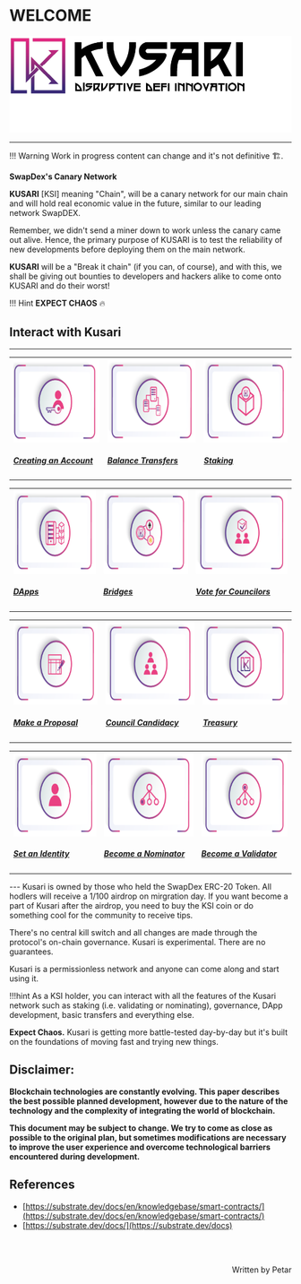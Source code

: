 
# <b>WELCOME</b>

![kusari](assets/kusari-logo-dark-02.png)

---
!!! Warning
    Work in progress content can change and it's not definitive :building_construction:.

**SwapDex's Canary Network**

**KUSARI** [KSI] meaning "Chain", will be a canary network for our main chain and will hold real economic value in the future, similar to our leading network SwapDEX.

Remember, we didn't send a miner down to work unless the canary came out alive. Hence, the primary purpose of KUSARI is to test the reliability of new developments before deploying them on the main network.

**KUSARI** will be a "Break it chain" (if you can, of course), and with this, we shall be giving out bounties to developers and hackers alike to come onto KUSARI and do their worst! 

!!! Hint
    **EXPECT CHAOS** :fire:


## **Interact with Kusari**
---
<table class = "table">
<link rel="stylesheets" type="text/css" href="extra.css">
    <tr>
        <td>
            <a href="https://kusari-network.github.io/kusari-docs/what-to-try/account-generation/" target="_blank">
                <img src="assets/kusari-docs-creating-an-account.png" alt="Drawing" width="300" height="150">
                    <div class="cards-body">
                        <h5>Creating an Account</h5>
                    </div>
            </a>
        </td>
        <td>
            <a href="https://kusari-network.github.io/kusari-docs/get-started/transfer-balances/" target="_blank">
                <img src="assets/kusari-docs-balance-transfers.png" alt="Drawing" width="300" height="150">
                    <div class="cards-body">
                        <h5>Balance Transfers</h5>
                    </div>
            </a>
        </td>
        <td>
            <a href="https://kusari-network.github.io/kusari-docs/deep-dives/staking/" target="_blank">
                <img class="guide-image" src="assets/kusari-docs-staking.png" alt="Drawing" width="300" height="150">
                    <div class="cards-body">
                        <h5>Staking</h5>
                    </div>
            </a>
        </td>
    </tr>
</table>

<table class = "table">
<link rel="stylesheets" type="text/css" href="extra.css">
    <tr>
        <td>
            <a href="https://kusari-network.github.io/kusari-docs/dev-guides/" target="_blank">
                <img src="assets/kusari-docs-dapps.png" alt="Drawing" width="300" height="150">
                    <div class="cards-body">
                        <h5>DApps</h5>
                    </div>
            </a>
        </td>
        <td>
            <a href="https://kusari-network.github.io/kusari-docs/deep-dives/bridges/" target="_blank">
                <img src="assets/kusari-docs-bridge.png" alt="Drawing" width="300" height="150">
                    <div class="cards-body">
                        <h5>Bridges</h5>
                    </div>
            </a>
        </td>
        <td>
            <a href="https://kusari-network.github.io/kusari-docs/what-to-try/democracy/" target="_blank">
                <img class="guide-image" src="assets/kusari-docs-vote-for-councilors.png" alt="Drawing" width="300" height="150">
                    <div class="cards-body">
                        <h5>Vote for Councilors</h5>
                    </div>
            </a>
        </td>
    </tr>
</table>

<table class = "table">
<link rel="stylesheets" type="text/css" href="extra.css">
    <tr>
        <td>
            <a href="https://kusari-network.github.io/kusari-docs/what-to-try/democracy/" target="_blank">
                <img src="assets/kusari-docs-proposal.png" alt="Drawing" width="300" height="150">
                    <div class="cards-body">
                        <h5>Make a Proposal</h5>
                    </div>
            </a>
        </td>
        <td>
            <a href="https://kusari-network.github.io/kusari-docs/what-to-try/democracy/" target="_blank">
                <img src="assets/kusari-docs-council-candidacy.png" alt="Drawing" width="300" height="150">
                    <div class="cards-body">
                        <h5>Council Candidacy</h5>
                    </div>
            </a>
        </td>
        <td>
            <a href="https://kusari-network.github.io/kusari-docs/what-to-try/treasury/" target="_blank">
                <img class="guide-image" src="assets/kusari-docs-treasury.png" alt="Drawing" width="300" height="150">
                    <div class="cards-body">
                        <h5>Treasury</h5>
                    </div>
            </a>
        </td>
    </tr>
</table>

<table class = "table">
<link rel="stylesheets" type="text/css" href="extra.css">
    <tr>
        <td>
            <a href="https://kusari-network.github.io/kusari-docs/what-to-try/identity/" target="_blank">
                <img src="assets/kusari-docs-set-an-identity.png" alt="Drawing" width="300" height="150">
                    <div class="cards-body">
                        <h5>Set an Identity</h5>
                    </div>
            </a>
        </td>
        <td>
            <a href="https://kusari-network.github.io/kusari-docs/what-to-try/nominator/" target="_blank">
                <img src="assets/kusari-docs-become-a-nominator.png" alt="Drawing" width="300" height="150">
                    <div class="cards-body">
                        <h5>Become a Nominator</h5>
                    </div>
            </a>
        </td>
        <td>
            <a href="https://kusari-network.github.io/kusari-docs/what-to-try/validator/" target="_blank">
                <img class="guide-image" src="assets/kusari-docs-become-a-validator.png" alt="Drawing" width="300" height="150">
                    <div class="cards-body">
                        <h5>Become a Validator</h5>
                    </div>
            </a>
        </td>
    </tr>
</table>
---
Kusari is owned by those who held the SwapDex ERC-20 Token. All hodlers will receive a 1/100 airdrop on mirgration day. If you want become a part of Kusari after the airdrop, you need to buy the KSI coin or do something cool for the community to receive tips.

There's no central kill switch and all changes are made through the protocol's on-chain governance. Kusari is experimental. There are no guarantees.

Kusari is a permissionless network and anyone can come along and start using it.

!!!hint
    As a KSI holder, you can interact with all the features of the Kusari network such as staking (i.e. validating or nominating), governance, DApp development, basic transfers and everything else.

**Expect Chaos.** Kusari is getting more battle-tested day-by-day but it's built on the foundations of moving fast and trying new things.


## **Disclaimer:**

**Blockchain technologies are constantly evolving. This paper describes the best possible planned development, however due to the nature of the technology and the complexity of integrating the world of blockchain.**

**This document may be subject to change. We try to come as close as possible to the original plan, but sometimes modifications are necessary to improve the user experience and overcome technological barriers encountered during development.**


## **References**


* [https://substrate.dev/docs/en/knowledgebase/smart-contracts/](https://substrate.dev/docs/en/knowledgebase/smart-contracts/)
* [https://substrate.dev/docs/](https://substrate.dev/docs)

<br></br>

<p align=right> Written by Petar </p>